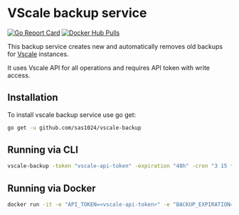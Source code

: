 # VScale backup service
[![Go Report Card](https://goreportcard.com/badge/github.com/sas1024/vscale-backup)](https://goreportcard.com/report/github.com/sas1024/vscale-backup) [![Docker Hub Pulls](https://img.shields.io/docker/pulls/sas1024/vscale-backup.svg)](https://hub.docker.com/r/sas1024/vscale-backup)

This backup service creates new and automatically removes old backups for [Vscale](https://vscale.io) instances.

It uses Vscale API for all operations and requires API token with write access.

## Installation
To install vscale backup service use go get:
```bash
go get -u github.com/sas1024/vscale-backup
```
## Running via CLI

```bash
vscale-backup -token "vscale-api-token" -expiration "48h" -cron "3 15 * * *"
```

## Running via Docker
```bash
docker run -it -e "API_TOKEN=<vscale-api-token>" -e "BACKUP_EXPIRATION=48h" -e 'CRON="3 15 * * *"' sas1024/vscale-backup
```
